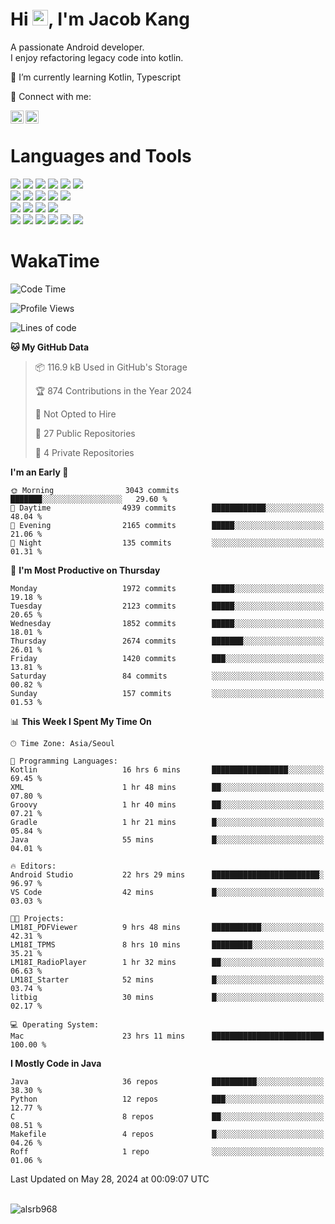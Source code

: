 # Hi <img src="https://media.giphy.com/media/hvRJCLFzcasrR4ia7z/giphy.gif" width="25px">, I'm Jacob Kang
A passionate Android developer.
</br>
I enjoy refactoring legacy code into kotlin.

🌱 I’m currently learning Kotlin, Typescript

🤝 Connect with me:

<a href="https://www.linkedin.com/in/minkyu-kang-b7477b1b2/"><img align="left" src="https://raw.githubusercontent.com/yushi1007/yushi1007/main/images/linkedin.svg" alt="Minkyu Kang | LinkedIn" width="21px"/></a>
<a href="https://www.instagram.com/_jacob_kang/"><img align="left" src="https://raw.githubusercontent.com/yushi1007/yushi1007/main/images/instagram.svg" alt="Jacob Kang | Instagram" width="21px"/></a>

</br>

# Languages and Tools

<div align="left">
<img src="https://img.shields.io/badge/java-007396?logo=java&logoColor=white"/>
<img src="https://img.shields.io/badge/kotlin-7F52FF?logo=kotlin&logoColor=white"/>
<img src="https://img.shields.io/badge/python-3776AB?logo=python&logoColor=white"/>
<img src="https://img.shields.io/badge/bash shell-4EAA25?logo=gnubash&logoColor=white"/>
<img src="https://img.shields.io/badge/c-A8B9CC?logo=c&logoColor=white"/>
<img src="https://img.shields.io/badge/c++-00599C?logo=c%2b%2b&logoColor=white"/>
</div>
<div align="left">
<img src="https://img.shields.io/badge/git-F05032?logo=git&logoColor=white"/>
<img src="https://img.shields.io/badge/github-181717?logo=github&logoColor=white"/>
<img src="https://img.shields.io/badge/mysql-4479A1?logo=mysql&logoColor=white"/>
<img src="https://img.shields.io/badge/sqlite-003B57?logo=sqlite&logoColor=white"/>
<img src="https://img.shields.io/badge/amazon AWS-232F3E?logo=amazonaws&logoColor=white"/>
</div>
<div align="left">
<img src="https://img.shields.io/badge/android-3DDC84?logo=android&logoColor=white"/>
<img src="https://img.shields.io/badge/linux-FCC624?logo=linux&logoColor=white"/>
<img src="https://img.shields.io/badge/flask-000000?logo=flask&logoColor=white"/>
<img src="https://img.shields.io/badge/arduino-00979D?logo=arduino&logoColor=white"/>
</div>
<div align="left">
<img src="https://img.shields.io/badge/slack-4A154B?logo=slack&logoColor=white"/>
<img src="https://img.shields.io/badge/notion-000000?logo=notion&logoColor=white"/>
<img src="https://img.shields.io/badge/jira-0052CC?logo=jira&logoColor=white"/>
<img src="https://img.shields.io/badge/postman-FF6C37?logo=postman&logoColor=white"/>
<img src="https://img.shields.io/badge/intellij-000000?logo=intellijidea&logoColor=white"/>
<img src="https://img.shields.io/badge/pycharm-000000?logo=pycharm&logoColor=white"/>
</div>

# WakaTime

<!--START_SECTION:waka-->
![Code Time](http://img.shields.io/badge/Code%20Time-3%2C820%20hrs%206%20mins-blue)

![Profile Views](http://img.shields.io/badge/Profile%20Views-0-blue)

![Lines of code](https://img.shields.io/badge/From%20Hello%20World%20I%27ve%20Written-7.4%20million%20lines%20of%20code-blue)

**🐱 My GitHub Data** 

> 📦 116.9 kB Used in GitHub's Storage 
 > 
> 🏆 874 Contributions in the Year 2024
 > 
> 🚫 Not Opted to Hire
 > 
> 📜 27 Public Repositories 
 > 
> 🔑 4 Private Repositories 
 > 
**I'm an Early 🐤** 

```text
🌞 Morning                3043 commits        ███████░░░░░░░░░░░░░░░░░░   29.60 % 
🌆 Daytime                4939 commits        ████████████░░░░░░░░░░░░░   48.04 % 
🌃 Evening                2165 commits        █████░░░░░░░░░░░░░░░░░░░░   21.06 % 
🌙 Night                  135 commits         ░░░░░░░░░░░░░░░░░░░░░░░░░   01.31 % 
```
📅 **I'm Most Productive on Thursday** 

```text
Monday                   1972 commits        █████░░░░░░░░░░░░░░░░░░░░   19.18 % 
Tuesday                  2123 commits        █████░░░░░░░░░░░░░░░░░░░░   20.65 % 
Wednesday                1852 commits        █████░░░░░░░░░░░░░░░░░░░░   18.01 % 
Thursday                 2674 commits        ███████░░░░░░░░░░░░░░░░░░   26.01 % 
Friday                   1420 commits        ███░░░░░░░░░░░░░░░░░░░░░░   13.81 % 
Saturday                 84 commits          ░░░░░░░░░░░░░░░░░░░░░░░░░   00.82 % 
Sunday                   157 commits         ░░░░░░░░░░░░░░░░░░░░░░░░░   01.53 % 
```


📊 **This Week I Spent My Time On** 

```text
🕑︎ Time Zone: Asia/Seoul

💬 Programming Languages: 
Kotlin                   16 hrs 6 mins       █████████████████░░░░░░░░   69.45 % 
XML                      1 hr 48 mins        ██░░░░░░░░░░░░░░░░░░░░░░░   07.80 % 
Groovy                   1 hr 40 mins        ██░░░░░░░░░░░░░░░░░░░░░░░   07.21 % 
Gradle                   1 hr 21 mins        █░░░░░░░░░░░░░░░░░░░░░░░░   05.84 % 
Java                     55 mins             █░░░░░░░░░░░░░░░░░░░░░░░░   04.01 % 

🔥 Editors: 
Android Studio           22 hrs 29 mins      ████████████████████████░   96.97 % 
VS Code                  42 mins             █░░░░░░░░░░░░░░░░░░░░░░░░   03.03 % 

🐱‍💻 Projects: 
LM18I_PDFViewer          9 hrs 48 mins       ███████████░░░░░░░░░░░░░░   42.31 % 
LM18I_TPMS               8 hrs 10 mins       █████████░░░░░░░░░░░░░░░░   35.21 % 
LM18I_RadioPlayer        1 hr 32 mins        ██░░░░░░░░░░░░░░░░░░░░░░░   06.63 % 
LM18I_Starter            52 mins             █░░░░░░░░░░░░░░░░░░░░░░░░   03.74 % 
litbig                   30 mins             █░░░░░░░░░░░░░░░░░░░░░░░░   02.17 % 

💻 Operating System: 
Mac                      23 hrs 11 mins      █████████████████████████   100.00 % 
```

**I Mostly Code in Java** 

```text
Java                     36 repos            ██████████░░░░░░░░░░░░░░░   38.30 % 
Python                   12 repos            ███░░░░░░░░░░░░░░░░░░░░░░   12.77 % 
C                        8 repos             ██░░░░░░░░░░░░░░░░░░░░░░░   08.51 % 
Makefile                 4 repos             █░░░░░░░░░░░░░░░░░░░░░░░░   04.26 % 
Roff                     1 repo              ░░░░░░░░░░░░░░░░░░░░░░░░░   01.06 % 
```




 Last Updated on May 28, 2024 at 00:09:07 UTC
<!--END_SECTION:waka-->

</br>

<div align="left">
<img align="left" src="https://github-readme-stats.vercel.app/api/top-langs?username=alsrb968&show_icons=true&locale=en&layout=compact&theme=dark" alt="alsrb968" />
</div>
